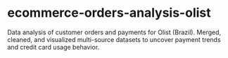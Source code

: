# ecommerce-orders-analysis-olist
Data analysis of customer orders and payments for Olist (Brazil). Merged, cleaned, and visualized multi-source datasets to uncover payment trends and credit card usage behavior.
